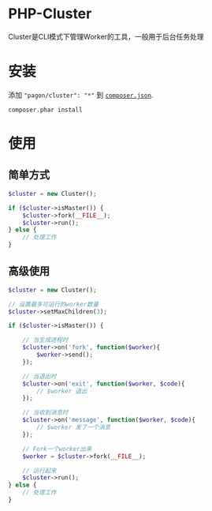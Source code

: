 # PHP-Cluster

Cluster是CLI模式下管理Worker的工具，一般用于后台任务处理

# 安装

添加 `"pagon/cluster": "*"` 到 [`composer.json`](http://getcomposer.org).

```
composer.phar install
```

# 使用

## 简单方式

```php
$cluster = new Cluster();

if ($cluster->isMaster()) {
    $cluster->fork(__FILE__);
    $cluster->run();
} else {
    // 处理工作
}
```

## 高级使用

```php
$cluster = new Cluster();

// 设置最多可运行的worker数量
$cluster->setMaxChildren(3);

if ($cluster->isMaster()) {

    // 当生成进程时
    $cluster->on('fork', function($worker){
        $worker->send();
    });

    // 当退出时
    $cluster->on('exit', function($worker, $code){
        // $worker 退出
    });

    // 当收到消息时
    $cluster->on('message', function($worker, $code){
        // $worker 发了一个消息
    });

    // Fork一个worker出来
    $worker = $cluster->fork(__FILE__);

    // 运行起来
    $cluster->run();
} else {
    // 处理工作
}
```
